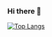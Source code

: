 ### Hi there 👋

<!--
[![Ronits's github stats](https://github-readme-stats.vercel.app/api?username=ronitnallagatla&count_private=true&show_icons=true&theme=tokyonight)](https://github.com/ronitnallagatla)
-->

[![Top Langs](https://github-readme-stats.vercel.app/api/top-langs/?username=ronitnallagatla&layout=compact&theme=tokyonight)](https://github.com/ronitnallagatla)

<!--
**ronitnallagatla/ronitnallagatla** is a ✨ _special_ ✨ repository because its `README.md` (this file) appears on your GitHub profile.

Here are some ideas to get you started:

- 🔭 I’m currently working on ...
- 🌱 I’m currently learning ...
- 👯 I’m looking to collaborate on ...
- 🤔 I’m looking for help with ...
- 💬 Ask me about ...
- 📫 How to reach me: ...
- 😄 Pronouns: ...
- ⚡ Fun fact: ...
-->
